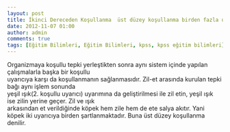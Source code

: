 ```yaml
---
layout: post
title: İkinci Dereceden Koşullanma  üst düzey koşullanma birden fazla uyarıcıya koşullanma
date: 2012-11-07 01:00
author: admin
comments: true
tags: [Eğitim Bilimleri, Eğitim Bilimleri, kpss, kpss eğitim bilimleri]
---
```

<div>Organizmaya koşullu tepki yerleştikten sonra aynı sistem içinde yapılan çalışmalarla başka bir koşullu</div>
<div>uyarıcıya karşı da koşullanmanın sağlanmasıdır. Zil-et arasında kurulan tepki bağı aynı işlem sonunda</div>
<div>yeşil ışık(2. koşullu uyarıcı) uyarımına da geliştirilmesi ile zil etin, yeşil ışık ise zilin yerine geçer. Zil ve ışık</div>
<div>arkasından et verildiğinde köpek hem zile hem de ete salya akıtır. Yani köpek iki uyarıcıya birden şartlanmaktadır. Buna üst düzey koşullanma denilir.</div>
